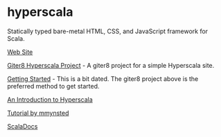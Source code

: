 hyperscala
============

Statically typed bare-metal HTML, CSS, and JavaScript framework for Scala.

[Web Site](http://www.hyperscala.org)

[Giter8 Hyperscala Project](https://github.com/darkfrog26/hyperscala.g8) - A giter8 project for a simple Hyperscala site.

[Getting Started](http://www.matthicks.com/2013/01/hyperscala-getting-started.html) - This is a bit dated. The giter8 project above is the preferred method to get started.

[An Introduction to Hyperscala](http://www.matthicks.com/2013/01/hyperscala-introduction.html)

[Tutorial by mmynsted](https://github.com/mmynsted/hyperscala/blob/master/tutorial.md)

[ScalaDocs](http://build.sgine.org/job/hyperscala/javadoc)